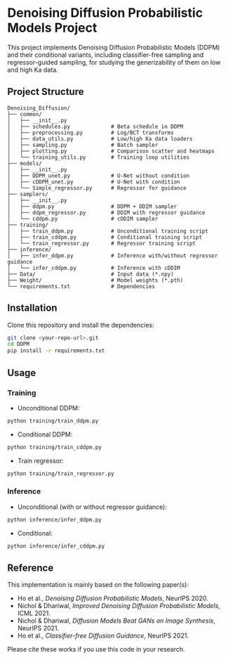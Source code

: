 # Denoising Diffusion Probabilistic Models Project

This project implements Denoising Diffusion Probabilistic Models (DDPM) and their conditional variants, 
including classifier-free sampling and regressor-guided sampling, for studying the generizability of them on low and high Ka data.

## Project Structure

```
Denoising_Diffusion/
├── common/
│   ├── __init__.py
│   ├── schedules.py             # Beta schedule in DDPM
│   ├── preprocessing.py         # Log/BCT transforms
│   ├── data_utils.py            # Low/high Ka data loaders
│   ├── sampling.py              # Batch sampler
│   ├── plotting.py              # Comparison scatter and heatmaps
│   └── training_utils.py        # Training loop utilities
├── models/
│   ├── __init__.py
│   ├── DDPM_unet.py             # U-Net without condition
│   ├── cDDPM_unet.py            # U-Net with condition
│   └── Simple_regressor.py      # Regressor for guidance
├── samplers/
│   ├── __init__.py
│   ├── ddpm.py                  # DDPM + DDIM sampler
│   ├── ddpm_regressor.py        # DDIM with regressor guidance
│   └── cddpm.py                 # cDDIM sampler
├── training/
│   ├── train_ddpm.py            # Unconditional training script
│   ├── train_cddpm.py           # Conditional training script
│   └── train_regressor.py       # Regressor training script
├── inference/
│   ├── infer_ddpm.py            # Inference with/without regressor guidance
│   └── infer_cddpm.py           # Inference with cDDIM
├── Data/                        # Input data (*.npy)
├── Weight/                      # Model weights (*.pth)
└── requirements.txt             # Dependencies
```

## Installation

Clone this repository and install the dependencies:
```bash
git clone <your-repo-url>.git
cd DDPM
pip install -r requirements.txt
```

## Usage

### Training
- Unconditional DDPM:
```bash
python training/train_ddpm.py
```
- Conditional DDPM:
```bash
python training/train_cddpm.py
```
- Train regressor:
```bash
python training/train_regressor.py
```

### Inference
- Unconditional (with or without regressor guidance):
```bash
python inference/infer_ddpm.py
```
- Conditional:
```bash
python inference/infer_cddpm.py
```

## Reference

This implementation is mainly based on the following paper(s):
- Ho et al., *Denoising Diffusion Probabilistic Models*, NeurIPS 2020.
- Nichol & Dhariwal, *Improved Denoising Diffusion Probabilistic Models*, ICML 2021.
- Nichol & Dhariwal, *Diffusion Models Beat GANs on Image Synthesis*, NeurIPS 2021.
- Ho et al., *Classifier-free Diffusion Guidance*, NeurIPS 2021.

Please cite these works if you use this code in your research.

